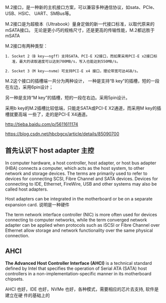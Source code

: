 M.2接口，是一种新的主机接口方案，可以兼容多种通信协议，如sata、PCIe、USB、HSIC、
UART、SMBus等。

M.2接口是为超极本（Ultrabook）量身定做的新一代接口标准，以取代原来的mSATA接口。
无论是更小巧的规格尺寸，还是更高的传输性能，M.2都远胜于mSATA

M.2接口有两种类型：

    1. Socket 2（B key——ngff）支持SATA、PCI-E X2接口，而如果采用PCI-E x2接口标
       准，最大的读取速度可以达到700MB/s，写入也能达到550MB/s。

    2. Socket 3（M key——nvme）可支持PCI-E x4 接口，理论带宽可达4GB/s。

M.2这个接口的插槽端一共分为两种设计，
一种是支持“B key”的插槽，短的一段在左边，采用6pin设计；

另一种是支持“M key”的插槽，短的一段在右边。采用5pin设计。

采用b key的M.2插槽比较低端，只能走SATA或PCI-E X2通道，而采用M key的插槽就要高端
一些了，走的是PCI-E X4通道。

http://tieba.baidu.com/p/5611611174

https://blog.csdn.net/hbcbgcx/article/details/85090700


## 首先认识下 host adapter 主控

In computer hardware, a host controller, host adapter, or host bus adapter (HBA)
connects a computer, which acts as the host system, to other network and
storage devices. The terms are primarily used to refer to devices for
connecting SCSI, Fibre Channel and SATA devices. Devices for connecting to
IDE, Ethernet, FireWire, USB and other systems may also be called host
adapters.

Host adapters can be integrated in the motherboard or be on a separate expansion card.
    说明是一种硬件

The term network interface controller (NIC) is more often used for devices
connecting to computer networks, while the term converged network adapter can
be applied when protocols such as iSCSI or Fibre Channel over Ethernet allow
storage and network functionality over the same physical connection.

## AHCI 

**The Advanced Host Controller Interface (AHCI)** is a technical standard defined
by Intel that specifies the operation of Serial ATA (SATA) host controllers in
a non-implementation-specific manner in its motherboard chipsets.

AHCI 也好，IDE 也好，NVMe 也好，各种模式，需要相应的芯片去支持, 软件是建立在硬
件的基础上的
